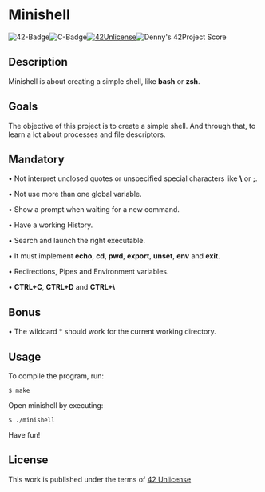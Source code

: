 # Minishell

![42-Badge](https://img.shields.io/badge/%C3%89cole-42SP-blue)![C-Badge](https://img.shields.io/badge/Language-C-lightgrey)[![42Unlicense](https://img.shields.io/badge/License-42Unlicense-yellowgreen)](https://github.com/gcamerli/42unlicense)![Denny's 42Project Score](https://img.shields.io/badge/Success-110%2F100-brightgreen)

## Description

Minishell is about creating a simple shell, like **bash** or **zsh**.

## Goals

The objective of this project is to create a simple shell. And through that, to learn a lot about processes and file descriptors.

## Mandatory

• Not interpret unclosed quotes or unspecified special characters like **\\** or **;**.

• Not use more than one global variable.

• Show a prompt when waiting for a new command.

• Have a working History.

• Search and launch the right executable.

• It must implement **echo**, **cd**, **pwd**, **export**, **unset**, **env** and **exit**.

• Redirections, Pipes and Environment variables.

• **CTRL+C**, **CTRL+D** and **CTRL+\\**

## Bonus


• The wildcard * should work for the current working directory.


## Usage

To compile the program, run:

```Shell
$ make
```
Open minishell by executing:

```Shell
$ ./minishell
```
Have fun!

## License

This work is published under the terms of [42 Unlicense](https://github.com/gcamerli/42unlicense)